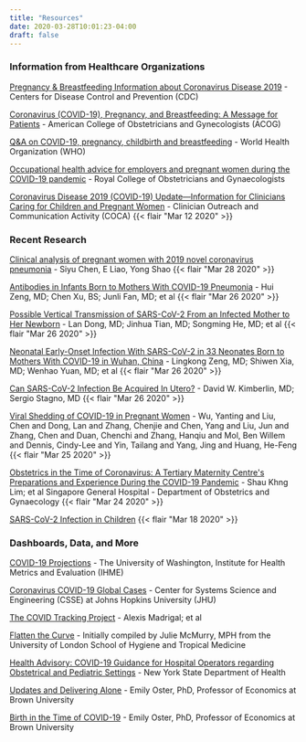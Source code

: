 ```yaml
---
title: "Resources"
date: 2020-03-28T10:01:23-04:00
draft: false
---
```



### Information from Healthcare Organizations

[Pregnancy & Breastfeeding Information about Coronavirus Disease 2019](https://www.cdc.gov/coronavirus/2019-ncov/prepare/pregnancy-breastfeeding.html) - Centers for Disease Control and Prevention (CDC)

[Coronavirus (COVID-19), Pregnancy, and Breastfeeding: A Message for Patients](https://www.acog.org/patient-resources/faqs/pregnancy/coronavirus-pregnancy-and-breastfeeding) - American College of Obstetricians and Gynecologists (ACOG)

[Q&A on COVID-19, pregnancy, childbirth and breastfeeding](https://www.who.int/news-room/q-a-detail/q-a-on-covid-19-pregnancy-childbirth-and-breastfeeding) - World Health Organization (WHO)

[Occupational health advice for employers and pregnant women during the COVID-19 pandemic](https://www.rcog.org.uk/globalassets/documents/guidelines/2020-03-26-covid19-occupational-health.pdf) - Royal College of Obstetricians and Gynaecologists

[Coronavirus Disease 2019 (COVID-19) Update—Information for Clinicians Caring for Children and Pregnant Women](https://emergency.cdc.gov/coca/calls/2020/callinfo_031220.asp) - Clinician Outreach and Communication Activity (COCA) {{< flair "Mar 12 2020" >}}

### Recent Research

[Clinical analysis of pregnant women with 2019 novel coronavirus pneumonia](https://onlinelibrary.wiley.com/doi/abs/10.1002/jmv.25789) - Siyu Chen, E Liao, Yong Shao {{< flair "Mar 28 2020" >}}

[Antibodies in Infants Born to Mothers With COVID-19 Pneumonia](https://jamanetwork.com/journals/jama/fullarticle/2763854) - Hui Zeng, MD; Chen Xu, BS; Junli Fan, MD; et al {{< flair "Mar 26 2020" >}}

[Possible Vertical Transmission of SARS-CoV-2 From an Infected Mother to Her Newborn](https://jamanetwork.com/journals/jama/fullarticle/2763853) - Lan Dong, MD; Jinhua Tian, MD; Songming He, MD; et al {{< flair "Mar 26 2020" >}}

[Neonatal Early-Onset Infection With SARS-CoV-2 in 33 Neonates Born to Mothers With COVID-19 in Wuhan, China](https://jamanetwork.com/journals/jamapediatrics/fullarticle/2763787) - Lingkong Zeng, MD; Shiwen Xia, MD; Wenhao Yuan, MD; et al {{< flair "Mar 26 2020" >}}

[Can SARS-CoV-2 Infection Be Acquired In Utero?](https://jamanetwork.com/journals/jama/fullarticle/2763851) -  David W. Kimberlin, MD; Sergio Stagno, MD {{< flair "Mar 26 2020" >}}

[Viral Shedding of COVID-19 in Pregnant Women](https://papers.ssrn.com/sol3/papers.cfm?abstract_id=3562059) - Wu, Yanting and Liu, Chen and Dong, Lan and Zhang, Chenjie and Chen, Yang and Liu, Jun and Zhang, Chen and Duan, Chenchi and Zhang, Hanqiu and Mol, Ben Willem and Dennis, Cindy-Lee and Yin, Tailang and Yang, Jing and Huang, He-Feng {{< flair "Mar 25 2020" >}}

[Obstetrics in the Time of Coronavirus: A Tertiary Maternity Centre's Preparations and Experience During the COVID-19 Pandemic](https://papers.ssrn.com/sol3/papers.cfm?abstract_id=3555225) - Shau Khng Lim; et al Singapore General Hospital - Department of Obstetrics and Gynaecology {{< flair "Mar 24 2020" >}}

[SARS-CoV-2 Infection in Children](https://www.nejm.org/doi/full/10.1056/NEJMc2005073) {{< flair "Mar 18 2020" >}}

### Dashboards, Data, and More

[COVID-19 Projections](https://covid19.healthdata.org/projections) - The University of Washington, Institute for Health Metrics and Evaluation (IHME)

[Coronavirus COVID-19 Global Cases](https://coronavirus.jhu.edu/map.html) - Center for Systems Science and Engineering (CSSE) at Johns Hopkins University (JHU)

[The COVID Tracking Project](https://covidtracking.com/data/) - Alexis Madrigal; et al

[Flatten the Curve](https://www.flattenthecurve.com/) - Initially compiled by Julie McMurry, MPH from the University of London School of Hygiene and Tropical Medicine

[Health Advisory: COVID-19 Guidance for Hospital Operators regarding Obstetrical and Pediatric Settings](https://coronavirus.health.ny.gov/system/files/documents/2020/03/doh_covid19_obpedsvisitation_032720.pdf) - New York State Department of Health

[Updates and Delivering Alone](https://emilyoster.substack.com/p/updates-and-delivering-alone) - Emily Oster, PhD, Professor of Economics at Brown University

[Birth in the Time of COVID-19](https://emilyoster.substack.com/p/birth-in-the-time-of-covid-19) - Emily Oster, PhD, Professor of Economics at Brown University

<p class="m-5"></p>

